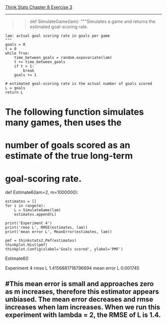 [Think Stats Chapter 8 Exercise 3](http://greenteapress.com/thinkstats2/html/thinkstats2009.html#toc77)

---

>> def SimulateGame(lam):
    """Simulates a game and returns the estimated goal-scoring rate.

    lam: actual goal scoring rate in goals per game
    """
    goals = 0
    t = 0
    while True:
        time_between_goals = random.expovariate(lam)
        t += time_between_goals
        if t > 1:
            break
        goals += 1

    # estimated goal-scoring rate is the actual number of goals scored
    L = goals
    return L
    
# The following function simulates many games, then uses the
# number of goals scored as an estimate of the true long-term
# goal-scoring rate.

def Estimate6(lam=2, m=1000000):

    estimates = []
    for i in range(m):
        L = SimulateGame(lam)
        estimates.append(L)

    print('Experiment 4')
    print('rmse L', RMSE(estimates, lam))
    print('mean error L', MeanError(estimates, lam))
    
    pmf = thinkstats2.Pmf(estimates)
    thinkplot.Hist(pmf)
    thinkplot.Config(xlabel='Goals scored', ylabel='PMF')
    
Estimate6()

Experiment 4
rmse L 1.4156881718796694
mean error L 0.001745

#This mean error is small and approaches zero as m increases, therefore this estimator appears unbiased. The mean error decreases and rmse increases when lam increases. When we run this experiment with lambda = 2, the RMSE of L is 1.4. 
---
